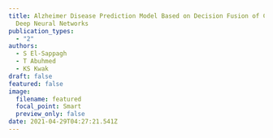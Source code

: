 ```yaml
---
title: Alzheimer Disease Prediction Model Based on Decision Fusion of CNN-BiLSTM
  Deep Neural Networks
publication_types:
  - "2"
authors:
  - S El-Sappagh
  - T Abuhmed
  - KS Kwak
draft: false
featured: false
image:
  filename: featured
  focal_point: Smart
  preview_only: false
date: 2021-04-29T04:27:21.541Z
---
```

